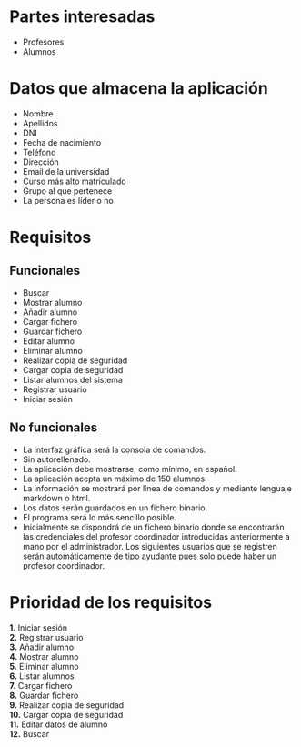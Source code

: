 
# Partes interesadas
* Profesores
* Alumnos

# Datos que almacena la aplicación

* Nombre
* Apellidos
* DNI
* Fecha de nacimiento
* Teléfono
* Dirección
* Email de la universidad
* Curso más alto matriculado
* Grupo al que pertenece
* La persona es líder o no

# Requisitos  

## Funcionales

* Buscar  
* Mostrar alumno
* Añadir alumno
* Cargar fichero
* Guardar fichero
* Editar alumno
* Eliminar alumno
* Realizar copia de seguridad
* Cargar copia de seguridad
* Listar alumnos del sistema
* Registrar usuario
* Iniciar sesión

## No funcionales

* La interfaz gráfica será la consola de comandos.
* Sin autorellenado.
* La aplicación debe mostrarse, como mínimo, en español. 
* La aplicación acepta un máximo de 150 alumnos. 
* La información se mostrará por línea de comandos y mediante lenguaje markdown o html. 
* Los datos serán guardados en un fichero binario.
* El programa será lo más sencillo posible.
* Inicialmente se dispondrá de un fichero binario donde se encontrarán las credenciales del profesor coordinador introducidas anteriormente a mano por el administrador. Los siguientes usuarios que se registren serán automáticamente de tipo ayudante pues solo puede haber un profesor coordinador.


# Prioridad de los requisitos  
 
**1.** Iniciar sesión  
**2.** Registrar usuario       
**3.** Añadir alumno     
**4.** Mostrar alumno  
**5.** Eliminar alumno  
**6.** Listar alumnos  
**7.** Cargar fichero  
**8.** Guardar fichero  
**9.** Realizar copia de seguridad  
**10.** Cargar copia de seguridad  
**11.** Editar datos de alumno   
**12.** Buscar   


